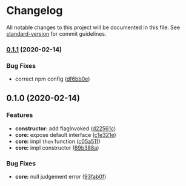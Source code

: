 # Changelog

All notable changes to this project will be documented in this file. See [standard-version](https://github.com/conventional-changelog/standard-version) for commit guidelines.

### [0.1.1](https://github.com/lbwa/promise-then/compare/v0.1.0...v0.1.1) (2020-02-14)


### Bug Fixes

* correct npm config ([df6bb0e](https://github.com/lbwa/promise-then/commit/df6bb0ec0fe02dbd0e5a5755b3365d8d77a197e3))

## 0.1.0 (2020-02-14)


### Features

* **constructor:** add flagInvoked ([d22561c](https://github.com/lbwa/promise-then/commit/d22561cc6158bb12d072a17bd4273a73a7bfe49e))
* **core:** expose default interface ([c1e321e](https://github.com/lbwa/promise-then/commit/c1e321e8193ca43c5faa7c57ee3c1c0dba549aff))
* **core:** impl `then` function ([c05a511](https://github.com/lbwa/promise-then/commit/c05a511e684fe0a750b77e0100f35fa49a598604))
* **core:** impl constructor ([69b388a](https://github.com/lbwa/promise-then/commit/69b388aae1cdf97961265298698855dcfcbfc208))


### Bug Fixes

* **core:** null judgement error ([93fab0f](https://github.com/lbwa/promise-then/commit/93fab0f8cd0c7a2e649368bc432edfeb3b8bb536))
